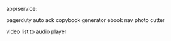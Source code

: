 app/service:

pagerduty auto ack
copybook generator
ebook nav
photo cutter

video list to audio player
